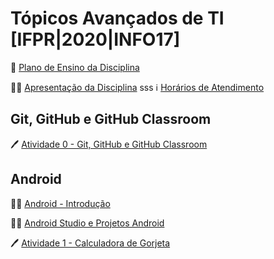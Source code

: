 # Tópicos Avançados de TI [IFPR|2020|INFO17]

🎒 [Plano de Ensino da Disciplina](files/tati-plano.pdf)

👨‍🏫 [Apresentação da Disciplina](files/tati-aula00-apresentacao.pdf)
sss
ℹ️ [Horários de Atendimento](https://gist.github.com/seccomiro/c5fdcebc8c2646afc83c90c3ef7ae8c2)

## Git, GitHub e GitHub Classroom

🖊️ [Atividade 0 - Git, GitHub e GitHub Classroom](https://classroom.github.com/a/Ebti2yo1)

## Android

👨‍🏫 [Android - Introdução](files/tati-aula01-introducao.pdf)

👨‍🏫 [Android Studio e Projetos Android](files/tati-aula02-android.pdf)

🖊️ [Atividade 1 - Calculadora de Gorjeta](https://classroom.github.com/g/ai-YvCQW)
